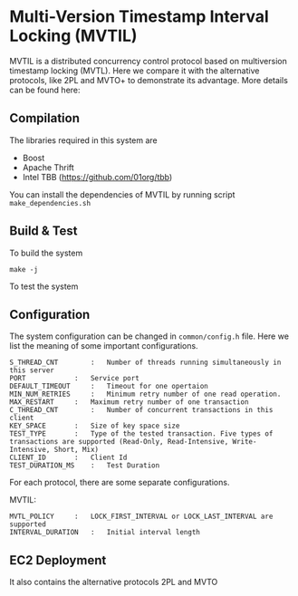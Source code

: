 Multi-Version Timestamp Interval Locking (MVTIL)
================================================

MVTIL is a distributed concurrency control protocol based on multiversion timestamp locking (MVTL). Here we compare it with the alternative protocols, like 2PL and MVTO+ to demonstrate its advantage. More details can be found here: 

Compilation
-----------
The libraries required in this system are 

  * Boost
  * Apache Thrift
  * Intel TBB (https://github.com/01org/tbb)

You can install the dependencies of MVTIL by running script `make_dependencies.sh`


Build & Test
------------
To build the system

	make -j

To test the system


Configuration
-------------
The system configuration can be changed in `common/config.h` file. Here we list the meaning of some important configurations.


	S_THREAD_CNT		:	Number of threads running simultaneously in this server
	PORT			:	Service port
	DEFAULT_TIMEOUT		:	Timeout for one opertaion
	MIN_NUM_RETRIES		:	Minimum retry number of one read operation.
	MAX_RESTART		:	Maximum retry number of one transaction
	C_THREAD_CNT		:	Number of concurrent transactions in this client
	KEY_SPACE		:	Size of key space size
	TEST_TYPE		:	Type of the tested transaction. Five types of transactions are supported (Read-Only, Read-Intensive, Write-Intensive, Short, Mix)
	CLIENT_ID		:	Client Id
	TEST_DURATION_MS	:	Test Duration

For each protocol, there are some separate configurations.

MVTIL: 

	MVTL_POLICY		:	LOCK_FIRST_INTERVAL or LOCK_LAST_INTERVAL are supported
	INTERVAL_DURATION	:	Initial interval length




EC2 Deployment
--------------

It also contains the alternative protocols 2PL and MVTO 




